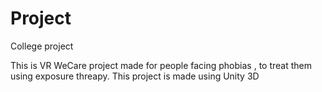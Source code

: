 # Project
College project

This is VR WeCare project made for people facing phobias , to treat them using exposure threapy.
This project is made using Unity 3D
